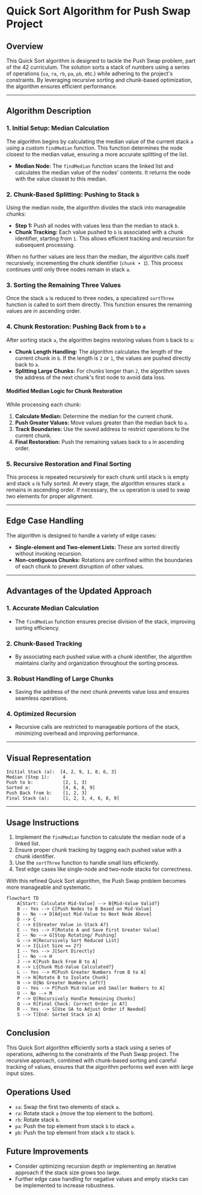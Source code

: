# Quick Sort Algorithm for Push Swap Project

## Overview

This Quick Sort algorithm is designed to tackle the Push Swap problem, part of the 42 curriculum. The solution sorts a stack of numbers using a series of operations (`sa`, `ra`, `rb`, `pa`, `pb`, etc.) while adhering to the project's constraints. By leveraging recursive sorting and chunk-based optimization, the algorithm ensures efficient performance.

---

## Algorithm Description

### 1. Initial Setup: Median Calculation

The algorithm begins by calculating the median value of the current stack `a` using a custom `findMedian` function. This function determines the node closest to the median value, ensuring a more accurate splitting of the list. 

- **Median Node:** The `findMedian` function scans the linked list and calculates the median value of the nodes' contents. It returns the node with the value closest to this median.

### 2. Chunk-Based Splitting: Pushing to Stack `b`

Using the median node, the algorithm divides the stack into manageable chunks:

- **Step 1:** Push all nodes with values less than the median to stack `b`.
- **Chunk Tracking:** Each value pushed to `b` is associated with a chunk identifier, starting from `1`. This allows efficient tracking and recursion for subsequent processing.

When no further values are less than the median, the algorithm calls itself recursively, incrementing the chunk identifier (`chunk + 1`). This process continues until only three nodes remain in stack `a`.

### 3. Sorting the Remaining Three Values

Once the stack `a` is reduced to three nodes, a specialized `sortThree` function is called to sort them directly. This function ensures the remaining values are in ascending order.

### 4. Chunk Restoration: Pushing Back from `b` to `a`

After sorting stack `a`, the algorithm begins restoring values from `b` back to `a`:

- **Chunk Length Handling:** The algorithm calculates the length of the current chunk in `b`. If the length is `2` or `1`, the values are pushed directly back to `a`.
- **Splitting Large Chunks:** For chunks longer than `2`, the algorithm saves the address of the next chunk's first node to avoid data loss. 

#### Modified Median Logic for Chunk Restoration

While processing each chunk:

1. **Calculate Median:** Determine the median for the current chunk.
2. **Push Greater Values:** Move values greater than the median back to `a`.
3. **Track Boundaries:** Use the saved address to restrict operations to the current chunk.
4. **Final Restoration:** Push the remaining values back to `a` in ascending order.

### 5. Recursive Restoration and Final Sorting

This process is repeated recursively for each chunk until stack `b` is empty and stack `a` is fully sorted. At every stage, the algorithm ensures stack `a` remains in ascending order. If necessary, the `sa` operation is used to swap two elements for proper alignment.

---

## Edge Case Handling

The algorithm is designed to handle a variety of edge cases:

- **Single-element and Two-element Lists:** These are sorted directly without invoking recursion.
- **Non-contiguous Chunks:** Rotations are confined within the boundaries of each chunk to prevent disruption of other values.

---

## Advantages of the Updated Approach

### 1. Accurate Median Calculation
- The `findMedian` function ensures precise division of the stack, improving sorting efficiency.

### 2. Chunk-Based Tracking
- By associating each pushed value with a chunk identifier, the algorithm maintains clarity and organization throughout the sorting process.

### 3. Robust Handling of Large Chunks
- Saving the address of the next chunk prevents value loss and ensures seamless operations.

### 4. Optimized Recursion
- Recursive calls are restricted to manageable portions of the stack, minimizing overhead and improving performance.

---

## Visual Representation

```plaintext
Initial Stack (a):  [4, 2, 9, 1, 8, 6, 3]
Median (Step 1):     4
Push to b:           [2, 1, 3]
Sorted a:            [4, 6, 8, 9]
Push Back from b:    [1, 2, 3]
Final Stack (a):     [1, 2, 3, 4, 6, 8, 9]
```

---

## Usage Instructions

1. Implement the `findMedian` function to calculate the median node of a linked list.
2. Ensure proper chunk tracking by tagging each pushed value with a chunk identifier.
3. Use the `sortThree` function to handle small lists efficiently.
4. Test edge cases like single-node and two-node stacks for correctness.

With this refined Quick Sort algorithm, the Push Swap problem becomes more manageable and systematic.


``` mermaid
flowchart TD
    A[Start: Calculate Mid-Value] --> B{Mid-Value Valid?}
    B -- Yes --> C[Push Nodes to B Based on Mid-Value]
    B -- No --> D[Adjust Mid-Value to Next Node Above]
    D --> C
    C --> E{Greater Value in Stack A?}
    E -- Yes --> F[Rotate A and Save First Greater Value]
    E -- No --> G[Stop Rotating/ Pushing]
    G --> H[Recursively Sort Reduced List]
    H --> I{List Size == 2?}
    I -- Yes --> J[Sort Directly]
    I -- No --> H
    J --> K[Push Back From B to A]
    K --> L{Chunk Mid-Value Calculated?}
    L -- Yes --> M[Push Greater Numbers from B to A]
    M --> N[Rotate B to Isolate Chunk]
    N --> O{No Greater Numbers Left?}
    O -- Yes --> P[Push Mid-Value and Smaller Numbers to A]
    O -- No --> M
    P --> Q[Recursively Handle Remaining Chunks]
    Q --> R[Final Check: Correct Order in A?]
    R -- Yes --> S[Use SA to Adjust Order if Needed]
    S --> T[End: Sorted Stack in A]
```

## Conclusion

This Quick Sort algorithm efficiently sorts a stack using a series of operations, adhering to the constraints of the Push Swap project. The recursive approach, combined with chunk-based sorting and careful tracking of values, ensures that the algorithm performs well even with large input sizes.

## Operations Used

- `sa`: Swap the first two elements of stack `a`.
- `ra`: Rotate stack `a` (move the top element to the bottom).
- `rb`: Rotate stack `b`.
- `pa`: Push the top element from stack `b` to stack `a`.
- `pb`: Push the top element from stack `a` to stack `b`.

## Future Improvements

- Consider optimizing recursion depth or implementing an iterative approach if the stack size grows too large.
- Further edge case handling for negative values and empty stacks can be implemented to increase robustness.
